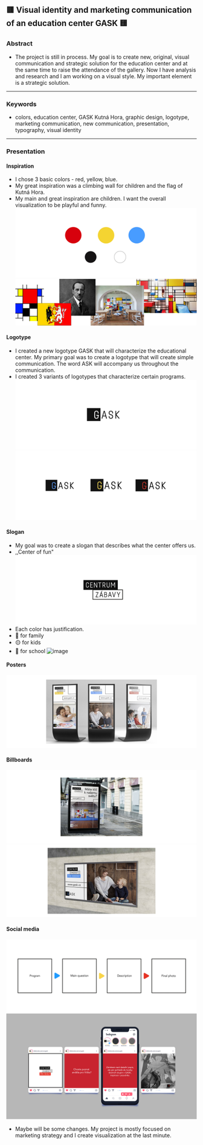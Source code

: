 ## 🟥 Visual identity and marketing communication of an education center GASK 🟨

### Abstract
- The project is still in process. My goal is to create new, original, visual communication and strategic solution for the education center and at the same time to raise the attendance of the gallery. Now I have analysis and research and I am working on a visual style. My important element is a strategic solution.

---

### Keywords
- colors, education center, GASK Kutná Hora, graphic design, logotype, marketing communication, new communication, presentation, typography, visual identity

---

### Presentation
#### Inspiration
- I chose 3 basic colors - red, yellow, blue.
- My great inspiration was a climbing wall for children and the flag of Kutná Hora. 
- My main and great inspiration are children. I want the overall visualization to be playful and funny.
![image](0.jpg)
![image](7.jpg)

#### Logotype
- I created a new logotype GASK that will characterize the educational center. My primary goal was to create a logotype that will create simple communication. The word ASK will accompany us throughout the communication. 
- I created 3 variants of logotypes that characterize certain programs.
![image](9.jpg)
![image](5.jpg)

#### Slogan
- My goal was to create a slogan that describes what the center offers us. 
- ,,Center of fun"
![image](slogan1.jpg)
- Each color has justification.
- 🔵 for family
- 🟡 for kids
- 🔴 for school
![image](slgan.jpg)

#### Posters
![image](2.jpg)

#### Billboards
![image](1.jpg)
![image](3.jpg)

#### Social media
![image](aj.jpg)
![image](ig.jpg)
- Maybe will be some changes. My project is mostly focused on marketing strategy and I create visualization at the last minute. 

